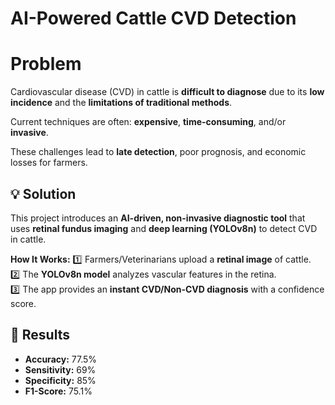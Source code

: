 # AI-Powered Cattle CVD Detection  

# Problem 
Cardiovascular disease (CVD) in cattle is **difficult to diagnose** due to its **low incidence** and the **limitations of traditional methods**. 

Current techniques are often: **expensive**, **time-consuming**, and/or **invasive**.  

These challenges lead to **late detection**, poor prognosis, and economic losses for farmers.  

## 💡 Solution  
This project introduces an **AI-driven, non-invasive diagnostic tool** that uses **retinal fundus imaging** and **deep learning (YOLOv8n)** to detect CVD in cattle.  

**How It Works:** 
1️⃣ Farmers/Veterinarians upload a **retinal image** of cattle.  
2️⃣ The **YOLOv8n model** analyzes vascular features in the retina.  
3️⃣ The app provides an **instant CVD/Non-CVD diagnosis** with a confidence score.  

## 📌 Results  
- **Accuracy:** 77.5%  
- **Sensitivity:** 69%
- **Specificity:** 85%  
- **F1-Score:** 75.1%
